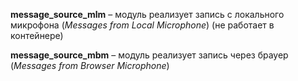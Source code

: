 **message_source_mlm** – модуль реализует запись с локального микрофона (*Messages from Local Microphone*) (не работает в контейнере)

**message_source_mbm** – модуль реализует запись через брауер (*Messages from Browser Microphone*)
